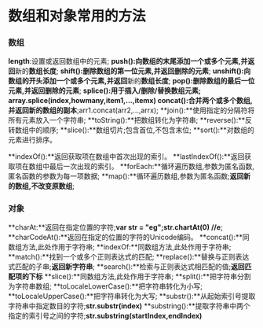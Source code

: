 # 数组和对象常用的方法 #

### 数组 ###

**length**:设置或返回数组中的元素;
**push():**向数组的末尾添加一个或多个元素,并**返回**新的**数组长度**;
**shift():**删除数组的第一位元素,并**返回删除的元素**;
**unshift():**向数组的开头添加一个或多个元素,并**返回**新的**数组长度**;
**pop():**删除数组的最后一位元素,并**返回删除的元素**;
**splice():**用于插入/删除/替换数组元素; **array.splice(index,howmany,item1,...,itemx)**
**concat():**合并两个或多个数组,并**返回**新的**数组的副本**;arr1.concat(arr2,...,arrx);
**join():**使用指定的分隔符将所有元素放入一个字符串;
**toString():**把数组转化为字符串;
**reverse():**反转数组中的顺序;
**slice():**数组切片;包含首位,不包含末位;
**sort():**对数组的元素进行排序。

**indexOf():**返回获取项在数组中首次出现的索引。
**lastIndexOf():**返回获取项在数组中最后一次出现的索引。
**forEach:**循环遍历数组,参数为匿名函数,匿名函数的参数为每一项数据;
**map():**循环遍历数组,参数为匿名函数;**返回新的数组,不改变原数组**;


### 对象 ###

**charAt:**返回在指定位置的字符;**var str = "eg";str.chartAt(0) //e**;
**charCodeAt():**返回在指定的位置的字符的Unicode编码。
**concat():**同数组方法,此处作用于字符串;
**indexOf:**同数组方法,此处作用于字符串;
**match():**找到一个或多个正则表达式的匹配;
**replace():**替换与正则表达式匹配的子串;**返回新字符串**;
**search():**检索与正则表达式相匹配的值;**返回匹配项的下标**
**slice():**同数组方法,此处作用于字符串;
**split():**把字符串分割为字符串数组;
**toLocaleLowerCase():**把字符串转化为小写;
**toLocaleUpperCase():**把字符串转化为大写;
**substr():**从起始索引号提取字符串中指定数目的字符;**str.substr(index)**
**substring():**提取字符串中两个指定的索引号之间的字符;**str.substring(startIndex,endIndex)**
